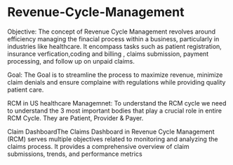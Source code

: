 # Revenue-Cycle-Management

Objective: The concept of Revenue Cycle Management revolves around efficiency managing the finacial process within a business, particularly in industries like healthcare. It encompass tasks such as patient registration, insurance verfication,coding and billing , claims submission, payment processing, and follow up on unpaid claims. 

Goal: The Goal is to streamline the process to maximize revenue, minimize claim denials and ensure complaine with regulations while providing quality patient care.

RCM in US healthcare Managemnet:
      To understand the RCM cycle we need to understand the 3 most important bodies that play a crucial role in entire RCM Cycle. They are Patient, Provider & Payer.

Claim DashboardThe Claims Dashboard in Revenue Cycle Management (RCM) serves multiple objectives related to monitoring and analyzing the claims process. It provides a comprehensive overview of claim submissions, trends, and performance metrics

